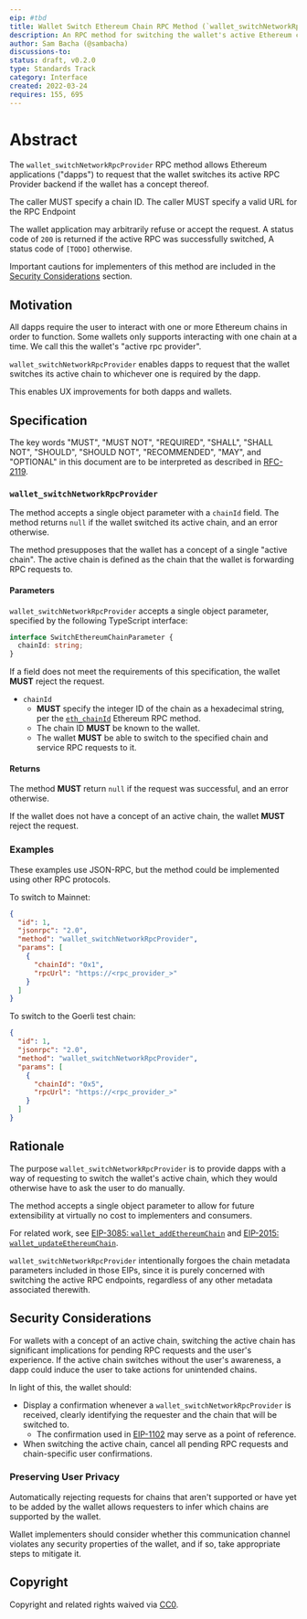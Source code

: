 ```yaml
---
eip: #tbd
title: Wallet Switch Ethereum Chain RPC Method (`wallet_switchNetworkRpcProvider`)
description: An RPC method for switching the wallet's active Ethereum chain.
author: Sam Bacha (@sambacha)
discussions-to:
status: draft, v0.2.0
type: Standards Track
category: Interface
created: 2022-03-24
requires: 155, 695
---
```


# Abstract

The `wallet_switchNetworkRpcProvider` RPC method allows Ethereum applications ("dapps") to request that the wallet switches its active RPC Provider backend if the wallet has a concept thereof.

The caller MUST specify a chain ID.
The caller MUST specify a valid URL for the RPC Endpoint

The wallet application may arbitrarily refuse or accept the request.
A status code of `200` is returned if the active RPC was successfully switched, 
A status code of `[TODO]`  otherwise.

Important cautions for implementers of this method are included in the [Security Considerations](#security-considerations) section.

## Motivation

All dapps require the user to interact with one or more Ethereum chains in order to function.
Some wallets only supports interacting with one chain at a time.
We call this the wallet's "active rpc provider".

`wallet_switchNetworkRpcProvider` enables dapps to request that the wallet switches its active chain to whichever one is required by the dapp.

This enables UX improvements for both dapps and wallets.

## Specification

The key words "MUST", "MUST NOT", "REQUIRED", "SHALL", "SHALL NOT", "SHOULD", "SHOULD NOT", "RECOMMENDED", "MAY", and "OPTIONAL" in this document are to be interpreted as described in [RFC-2119](https://www.ietf.org/rfc/rfc2119.txt).

### `wallet_switchNetworkRpcProvider`

The method accepts a single object parameter with a `chainId` field.
The method returns `null` if the wallet switched its active chain, and an error otherwise.

The method presupposes that the wallet has a concept of a single "active chain".
The active chain is defined as the chain that the wallet is forwarding RPC requests to.

#### Parameters

`wallet_switchNetworkRpcProvider` accepts a single object parameter, specified by the following TypeScript interface:

```typescript
interface SwitchEthereumChainParameter {
  chainId: string;
}
```

If a field does not meet the requirements of this specification, the wallet **MUST** reject the request.

- `chainId`
  - **MUST** specify the integer ID of the chain as a hexadecimal string, per the [`eth_chainId`](./eip-695.md) Ethereum RPC method.
  - The chain ID **MUST** be known to the wallet.
  - The wallet **MUST** be able to switch to the specified chain and service RPC requests to it.

#### Returns

The method **MUST** return `null` if the request was successful, and an error otherwise.

If the wallet does not have a concept of an active chain, the wallet **MUST** reject the request.

### Examples

These examples use JSON-RPC, but the method could be implemented using other RPC protocols.

To switch to Mainnet:

```json
{
  "id": 1,
  "jsonrpc": "2.0",
  "method": "wallet_switchNetworkRpcProvider",
  "params": [
    {
      "chainId": "0x1",
      "rpcUrl": "https://<rpc_provider_>"
    }
  ]
}
```

To switch to the Goerli test chain:

```json
{
  "id": 1,
  "jsonrpc": "2.0",
  "method": "wallet_switchNetworkRpcProvider",
  "params": [
    {
      "chainId": "0x5",
      "rpcUrl": "https://<rpc_provider_>"
    }
  ]
}
```

## Rationale

The purpose `wallet_switchNetworkRpcProvider` is to provide dapps with a way of requesting to switch the wallet's active chain, which they would otherwise have to ask the user to do manually.

The method accepts a single object parameter to allow for future extensibility at virtually no cost to implementers and consumers.

For related work, see [EIP-3085: `wallet_addEthereumChain`](./eip-3085.md) and [EIP-2015: `wallet_updateEthereumChain`](./eip-2015.md).

`wallet_switchNetworkRpcProvider` intentionally forgoes the chain metadata parameters included in those EIPs, since it is purely concerned with switching the active RPC endpoints, regardless of any other metadata associated therewith.

## Security Considerations

For wallets with a concept of an active chain, switching the active chain has significant implications for pending RPC requests and the user's experience.
If the active chain switches without the user's awareness, a dapp could induce the user to take actions for unintended chains.

In light of this, the wallet should:

- Display a confirmation whenever a `wallet_switchNetworkRpcProvider` is received, clearly identifying the requester and the chain that will be switched to.
  - The confirmation used in [EIP-1102](./eip-1102.md) may serve as a point of reference.
- When switching the active chain, cancel all pending RPC requests and chain-specific user confirmations.

### Preserving User Privacy

Automatically rejecting requests for chains that aren't supported or have yet to be added by the wallet allows requesters to infer which chains are supported by the wallet.

Wallet implementers should consider whether this communication channel violates any security properties of the wallet, and if so, take appropriate steps to mitigate it.

## Copyright

Copyright and related rights waived via [CC0](https://creativecommons.org/publicdomain/zero/1.0/).
